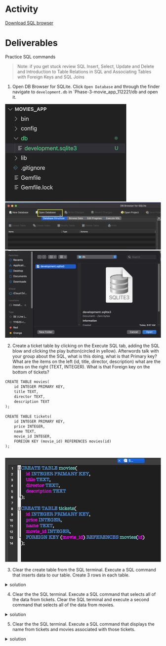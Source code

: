 # Activity
[Download SQL browser](https://sqlitebrowser.org/dl/)


# Deliverables
Practice SQL commands
>Note: if you get stuck review 
SQL Insert, Select, Update and Delete and 
Introduction to Table Relations in SQL and Associating Tables with Foreign Keys and SQL Joins



1. Open DB Browser for SQLite. Click `Open Database` and through the finder navigate to `development.db` in `Phase-3-movie_app_112221/db and open it.

  <img src="./assets/image_1.png" alt="db folder" style="margin-right: 10px;" />
  <img src="./assets/image_2.png" alt="open db" style="margin-right: 10px;" />
  <img src="./assets/image_3.png" alt="development.sqlite" style="margin-right: 10px;" />

2. Create a ticket table by clicking on the Execute SQL tab, adding the SQL blow and clicking the play button(circled in yellow). Afterwords talk with your group about the SQL, what is this doing, what is that Primary key? What are the items on the left (id, title, director, description) what are the items on the right (TEXT, INTEGER). What is that Foreign key on the bottom of tickets?

```
CREATE TABLE movies(
    id INTEGER PRIMARY KEY,
    title TEXT,
    director TEXT,
    description TEXT
);

CREATE TABLE tickets(
    id INTEGER PRIMARY KEY,
    price INTEGER,
    name TEXT,
    movie_id INTEGER,
    FOREIGN KEY (movie_id) REFERENCES movies(id)
);


```
  <img src="./assets/image_4.png" alt="development.sqlite" style="margin-right: 10px;" />

3. Clear the create table from the SQL terminal. Execute a SQL command that inserts data to our table. Create 3 rows in each table.

 <details>
      <summary>
        solution 
      </summary>
      <hr/>
        INSERT INTO movies (title, director, description) VALUES ('Happy pets', 'rose','A movie about sad pets, a satirical comedy');  
        INSERT INTO movies (title, director, description) VALUES ('ruby is cool', 'ix','ix talks about ruby');  
        INSERT INTO movies (title, director, description) VALUES ('Icewind dale', 'wizards of the cost','Icewind dale is cold, really cold, like really really cold, the movie.');  
        INSERT INTO tickets (price, name, movie_id) VALUES (5, 'ix',1);  
        INSERT INTO tickets (price, name, movie_id) VALUES (5, 'rose',3);  
        INSERT INTO tickets (price, name, movie_id) VALUES (5, 'ix',3);  
      <hr/>
 </details>


 4. Clear the the SQL terminal. Execute a SQL command that selects all of the data from tickets. Clear the SQL terminal and execute a second command that selects all of the data from movies.

  <details>
      <summary>
        solution 
      </summary>
      <hr/>
        SELECT * FROM movies;  
        SELECT * FROM tickets;  
      <hr/>
 </details>

 5. Clear the the SQL terminal. Execute a SQL command that displays the name from tickets and movies associated with those tickets.

   <details>
      <summary>
        solution 
      </summary>
      <hr/>
        SELECT name, title  
        FROM tickets  
        INNER JOIN movies  
        ON tickets.movie_id = movies.id;  
      <hr/>
 </details>

